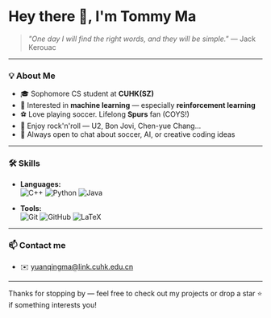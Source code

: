 
<!--
**tommyma3/tommyma3** is a ✨ _special_ ✨ repository because its `README.md` (this file) appears on your GitHub profile.

Here are some ideas to get you started:

- 🔭 I’m currently working on ...
- 🌱 I’m currently learning ...
- 👯 I’m looking to collaborate on ...
- 🤔 I’m looking for help with ...
- 💬 Ask me about ...
- 📫 How to reach me: ...
- 😄 Pronouns: ...
- ⚡ Fun fact: ...
-->


# Hey there 👋, I'm Tommy Ma  


> *"One day I will find the right words, and they will be simple."* — Jack Kerouac  

---

### 💡 About Me
- 🎓 Sophomore CS student at **CUHK(SZ)** 
- 🤖 Interested in **machine learning** — especially **reinforcement learning**
- ⚽ Love playing soccer. Lifelong **Spurs** fan (COYS!)  
- 🎸 Enjoy rock'n'roll — U2, Bon Jovi, Chen-yue Chang...  
- 💬 Always open to chat about soccer, AI, or creative coding ideas 

---

### 🛠️ Skills
- **Languages:**  
  ![C++](https://img.shields.io/badge/C++-00599C?style=flat-square&logo=cplusplus&logoColor=white)
  ![Python](https://img.shields.io/badge/Python-3776AB?style=flat-square&logo=python&logoColor=white)
  ![Java](https://img.shields.io/badge/Java-007396?style=flat-square&logo=openjdk&logoColor=white)

- **Tools:**  
  ![Git](https://img.shields.io/badge/Git-F05032?style=flat-square&logo=git&logoColor=white)
  ![GitHub](https://img.shields.io/badge/GitHub-181717?style=flat-square&logo=github&logoColor=white)
  ![LaTeX](https://img.shields.io/badge/LaTeX-008080?style=flat-square&logo=latex&logoColor=white)

---
### 📫 Contact me
- ✉️ [yuanqingma@link.cuhk.edu.cn](mailto:yuanqingma@link.cuhk.edu.cn)  



---

Thanks for stopping by — feel free to check out my projects or drop a star ⭐ if something interests you!
